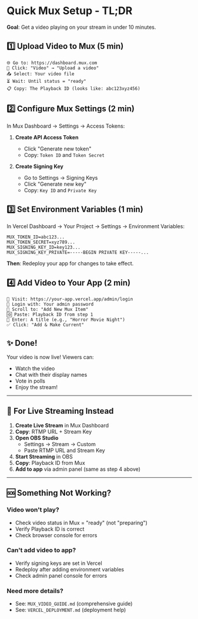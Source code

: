 # Quick Mux Setup - TL;DR

**Goal**: Get a video playing on your stream in under 10 minutes.

## 1️⃣ Upload Video to Mux (5 min)

```
🌐 Go to: https://dashboard.mux.com
📁 Click: "Video" → "Upload a video"
📤 Select: Your video file
⏳ Wait: Until status = "ready"
📋 Copy: The Playback ID (looks like: abc123xyz456)
```

## 2️⃣ Configure Mux Settings (2 min)

In Mux Dashboard → Settings → Access Tokens:

1. **Create API Access Token**
   - Click "Generate new token"
   - Copy: `Token ID` and `Token Secret`

2. **Create Signing Key**
   - Go to Settings → Signing Keys
   - Click "Generate new key"
   - Copy: `Key ID` and `Private Key`

## 3️⃣ Set Environment Variables (1 min)

In Vercel Dashboard → Your Project → Settings → Environment Variables:

```env
MUX_TOKEN_ID=abc123...
MUX_TOKEN_SECRET=xyz789...
MUX_SIGNING_KEY_ID=key123...
MUX_SIGNING_KEY_PRIVATE=-----BEGIN PRIVATE KEY-----...
```

**Then**: Redeploy your app for changes to take effect.

## 4️⃣ Add Video to Your App (2 min)

```
🔐 Visit: https://your-app.vercel.app/admin/login
🔑 Login with: Your admin password
📝 Scroll to: "Add New Mux Item"
🆔 Paste: Playback ID from step 1
📌 Enter: A title (e.g., "Horror Movie Night")
✅ Click: "Add & Make Current"
```

## ✨ Done!

Your video is now live! Viewers can:
- Watch the video
- Chat with their display names
- Vote in polls
- Enjoy the stream!

---

## 🔴 For Live Streaming Instead

1. **Create Live Stream** in Mux Dashboard
2. **Copy**: RTMP URL + Stream Key
3. **Open OBS Studio**
   - Settings → Stream → Custom
   - Paste RTMP URL and Stream Key
4. **Start Streaming** in OBS
5. **Copy**: Playback ID from Mux
6. **Add to app** via admin panel (same as step 4 above)

---

## 🆘 Something Not Working?

### Video won't play?
- Check video status in Mux = "ready" (not "preparing")
- Verify Playback ID is correct
- Check browser console for errors

### Can't add video to app?
- Verify signing keys are set in Vercel
- Redeploy after adding environment variables
- Check admin panel console for errors

### Need more details?
- See: `MUX_VIDEO_GUIDE.md` (comprehensive guide)
- See: `VERCEL_DEPLOYMENT.md` (deployment help)

